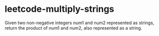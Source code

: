 # leetcode-multiply-strings
Given two non-negative integers num1 and num2 represented as strings, return the product of num1 and num2, also represented as a string.
